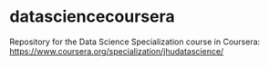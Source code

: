 # datasciencecoursera
Repository for the Data Science Specialization course in Coursera: https://www.coursera.org/specialization/jhudatascience/
